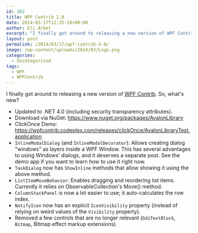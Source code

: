 ```yaml
---
id: 302
title: WPF Contrib 2.0
date: 2014-03-17T12:35:18+00:00
author: Eli Arbel
excerpt: "I finally got around to releasing a new version of WPF Contrib. What's new? See inside."
layout: post
permalink: /2014/03/17/wpf-contrib-2-0/
image: /wp-content/uploads/2014/03/Logo.png
categories:
  - Uncategorized
tags:
  - WPF
  - WPFContrib
---
```

I finally got around to releasing a new version of [WPF Contrib](https://wpfcontrib.codeplex.com/). So, what's new?

<!--more-->

* Updated to .NET 4.0 (including security transparency attributes).
* Download via NuGet: https://www.nuget.org/packages/AvalonLibrary
* ClickOnce Demo: https://wpfcontrib.codeplex.com/releases/clickOnce/AvalonLibraryTest.application
* `InlineModalDialog` (and `InlineModalDecorator`): Allows creating dialog "windows" as layers inside a WPF Window. This has several advantages to using Windows' dialogs, and it deserves a separate post. See the demo app if you want to learn how to use it right now.
* `TaskDialog` now has `ShowInline` methods that allow showing it using the above method.
* `ListItemMoveBehavior`: Enables dragging and reordering list items. Currently it relies on ObservableCollection's Move() method.
* `ColumnStackPanel` is now a lot easier to use; it auto-calculates the row index.
* `NotifyIcon` now has an explicit `IconVisibility` property (instead of relying on weird values of the `Visibility` property).
* Removed a few controls that are no longer relevant (`GdiTextBlock`, `Bitmap`, Bitmap effect markup extensions).
